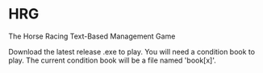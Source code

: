 # HRG
The Horse Racing Text-Based Management Game

Download the latest release .exe to play. You will need a condition book to play. The current condition book will be a file named 'book[x]'.
